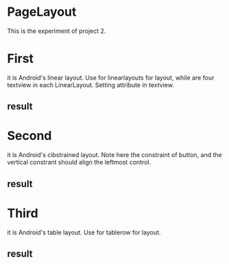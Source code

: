 # PageLayout
This is the experiment of project 2.

# First 
it is Android's linear layout. Use for linearlayouts for layout, while are four textview in each LinearLayout. Setting attribute in textview.

## result

# Second
it is Android's cibstrained layout. Note here the constraint of button, and the vertical constrant should align the leftmost control.

## result

# Third
it is Android's table layout. Use for tablerow for layout.

## result
